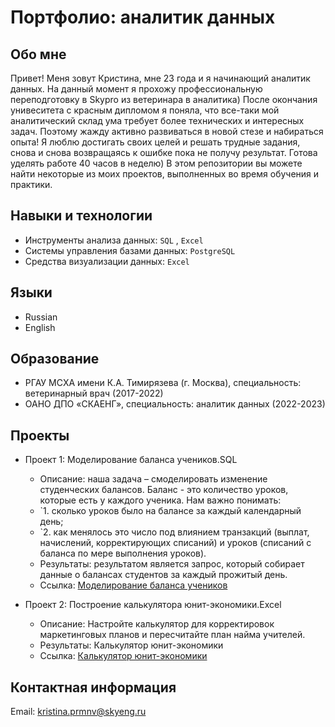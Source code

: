 # Портфолио: аналитик данных

## Обо мне 

Привет! Меня зовут Кристина, мне 23 года и я начинающий аналитик данных. 
На данный момент я прохожу профессиональную переподготовку в Skypro из ветеринара в аналитика) 
После окончания унивеситета с красным дипломом я поняла, что все-таки мой аналитический склад ума требует более технических и интересных задач. Поэтому жажду активно развиваться в новой стезе и набираться опыта! Я люблю достигать своих целей и решать трудные задания, снова и снова возвращаясь к ошибке пока не получу результат. Готова уделять работе 40 часов в неделю) 
В этом репозитории вы можете найти некоторые из моих проектов, выполненных во время обучения и практики.
<br>

## Навыки и технологии
- Инструменты анализа данных: ``SQL`` , ``Excel``
- Системы управления базами данных: ``PostgreSQL``
- Средства визуализации данных: ``Excel``

## Языки

- Russian 
- English
 
## Образование

- РГАУ МСХА имени К.А. Тимирязева (г. Москва), специальность: ветеринарный врач (2017-2022)
- ОАНО ДПО «СКАЕНГ», специальность: аналитик данных (2022-2023)

## Проекты

- Проект 1: Моделирование баланса учеников.SQL
    - Описание: наша задача – смоделировать изменение студенческих балансов. Баланс - это количество уроков, которые есть у каждого ученика. Нам важно понимать: 
    - `1. сколько уроков было на балансе за каждый календарный день;
    - `2. как менялось это число под влиянием транзакций (выплат, начислений, корректирующих списаний) и уроков (списаний с баланса по мере выполнения уроков).
    - Результаты: результатом является запрос, который собирает данные о балансах студентов за каждый прожитый день.
    - Ссылка: [Моделирование баланса учеников](https://drive.google.com/drive/folders/1wQo_3bKlfPMqH9HMPFj2oVrPwv0FdqeA) 

- Проект 2: Построение калькулятора юнит-экономики.Excel
    - Описание: Настройте калькулятор для корректировок маркетинговых планов и пересчитайте план найма учителей.
    - Результаты: Калькулятор юнит-экономики
    - Ссылка: [Калькулятор юнит-экономики](https://drive.google.com/drive/folders/1z44wWBMv7Jhkh8wgWsL9Ha9nMiu9RVfz)

## Контактная информация
Email: kristina.prmnv@skyeng.ru
